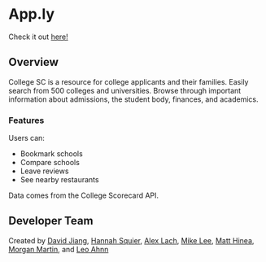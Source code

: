# App.ly

Check it out [here!](https://apply-.herokuapp.com)

## Overview

College SC is a resource for college applicants and their families. Easily search from 500 colleges and universities. Browse through important information about admissions, the student body, finances, and academics.

### Features

Users can:
* Bookmark schools
* Compare schools
* Leave reviews
* See nearby restaurants

Data comes from the College Scorecard API.

## Developer Team

Created by [David Jiang](https://github.com/davidmjiang), [Hannah Squier](https://github.com/hannahsquier), [Alex Lach](https://github.com/alexglach), [Mike Lee](https://github.com/asackofwheat), [Matt Hinea](https://github.com/mnd-dsgn), [Morgan Martin](https://github.com/morgancmartin), and [Leo Ahnn](https://github.com/leosaysger)
